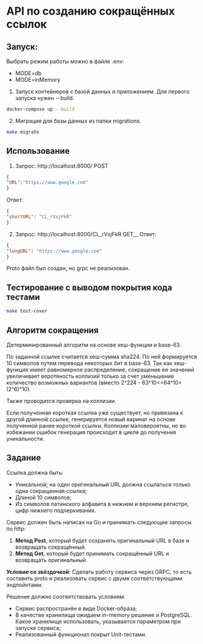 # API по созданию сокращённых ссылок
## Запуск:
Выбрать режим работы можно в файле .env:
* MODE=db
* MODE=inMemory
1. Запуск контейнеров с базой данных и приложением. Для первого запуска
нужен --build.
```bash
docker-compose up --build
```
2. Миграция для базы данных из папки migrations.
```bash
make migrate
```

## Использование
1. Запрос: http://localhost:8000/  POST
```json
{
"URL":"https://www.google.com"
}
```
Ответ:
```json
{
"shortURL": "CL_rVxjFkR"
}
```

2. Запрос: http://localhost:8000/CL_rVxjFkR GET__
Ответ:
```json
{
"longURL": "https://www.google.com"
}
```

Proto файл был создан, но grpc не реализован.

## Тестирование с выводом покрытия кода тестами

```bash
make test-cover
```

## Алгоритм сокращения

Детерминированный алгоритм на основе хеш-функции и base-63.

По заданной ссылке считается хеш-сумма sha224. По ней формируется 10 символов путем перевода
некоторых бит в base-63. Так как хеш-функция имеет равномерное распределение, сокращение ее значений увеличивает веротяность коллизий только за счет
уменьшения количество возможных вариантов (вместо 2^224 - 63^10<=64^10=(2^6)^10).

Также проводится проверка на коллизии.

Если полученная короткая ссылка уже существует, но привязана к другой длинной ссылке, генерируется новый варинат на основе полученной ранее короткой ссылки. Коллизии маловероятны, но во избежании ошибок генерация происходит в цикле до получения уникальности.

## Задание
Ссылка должна быть:
* Уникальной; на один оригинальный URL должна ссылаться только одна сокращенная ссылка;
* Длиной 10 символов;
* Из символов латинского алфавита в нижнем и верхнем регистре, цифр нижнего подчеркивания.

Сервис должен быть написан на Go и принимать следующие запросы по http:
1. **Метод Post**, который будет сохранять оригинальный URL в базе и возвращать сокращённый.
2. **Метод Get**, который будет принимать сокращённый URL и возвращать оригинальный.

**Условие со звёздочкой:**
Сделать работу сервиса через GRPC, то есть составить proto и реализовать сервис с двумя соответствующими эндпойнтами.

Решение должно соответствовать условиям:
* Сервис распространён в виде Docker-образа;
* В качестве хранилища ожидаем in-memory решение и PostgreSQL. Какое хранилище использовать, указывается параметром при запуске сервиса;
* Реализованный функционал покрыт Unit-тестами.

